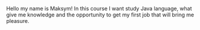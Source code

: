 Hello my name is Maksym!
In this course I want study Java language, what give me knowledge and the opportunity to get my first job that will bring me pleasure.
